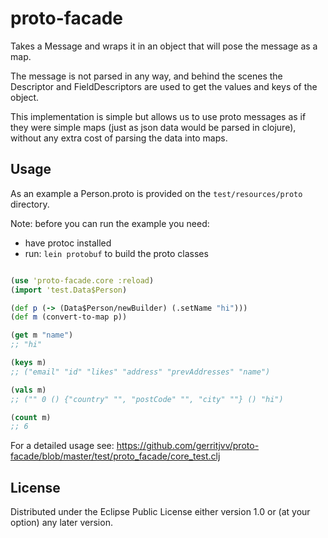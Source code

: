 # proto-facade

Takes a Message and wraps it in an object that will pose the message as a map.

The message is not parsed in any way, and behind the scenes the Descriptor and FieldDescriptors are used to get the values and keys of the object.

This implementation is simple but allows us to use proto messages as if they were simple maps (just as json data would be parsed in clojure), without
any extra cost of parsing the data into maps.


## Usage

As an example a Person.proto is provided on the ```test/resources/proto``` directory.

Note: before you can run the example you need:

* have protoc installed 
* run: ```lein protobuf``` to build the proto classes
 
 
```clojure

(use 'proto-facade.core :reload)
(import 'test.Data$Person)

(def p (-> (Data$Person/newBuilder) (.setName "hi")))
(def m (convert-to-map p))

(get m "name")
;; "hi"

(keys m)
;; ("email" "id" "likes" "address" "prevAddresses" "name")

(vals m)
;; ("" 0 () {"country" "", "postCode" "", "city" ""} () "hi")

(count m)
;; 6

```

For a detailed usage see: https://github.com/gerritjvv/proto-facade/blob/master/test/proto_facade/core_test.clj

## License

Distributed under the Eclipse Public License either version 1.0 or (at
your option) any later version.
